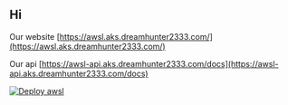 ## Hi 

Our website [https://awsl.aks.dreamhunter2333.com/](https://awsl.aks.dreamhunter2333.com/)

Our api [https://awsl-api.aks.dreamhunter2333.com/docs](https://awsl-api.aks.dreamhunter2333.com/docs)

[![Deploy awsl](https://github.com/awsl-project/awsl-pipeline/actions/workflows/release.yml/badge.svg)](https://github.com/awsl-project/awsl-pipeline/actions/workflows/release.yml)
<!--

**Here are some ideas to get you started:**

🙋‍♀️ A short introduction - what is your organization all about?
🌈 Contribution guidelines - how can the community get involved?
👩‍💻 Useful resources - where can the community find your docs? Is there anything else the community should know?
🍿 Fun facts - what does your team eat for breakfast?
🧙 Remember, you can do mighty things with the power of [Markdown](https://docs.github.com/github/writing-on-github/getting-started-with-writing-and-formatting-on-github/basic-writing-and-formatting-syntax)
-->
